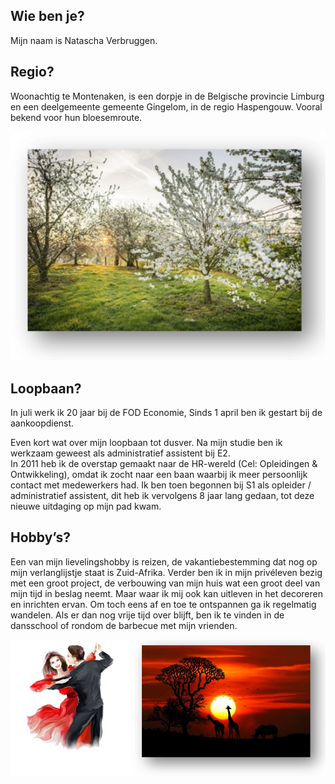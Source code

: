 <link rel="stylesheet" href="S2.css">
<link rel="stylesheet" href="foghorn2.css">

## Wie ben je? 

Mijn naam is Natascha Verbruggen.

## Regio? 
Woonachtig te Montenaken, is een dorpje in de Belgische provincie Limburg en een deelgemeente gemeente Gingelom, in de regio Haspengouw. Vooral bekend voor hun bloesemroute.

![](NVerbruggen1.png)

## Loopbaan?

In juli werk ik 20 jaar bij de FOD Economie, Sinds 1 april ben ik gestart bij de aankoopdienst.

Even kort wat over mijn loopbaan tot dusver. Na mijn studie ben ik werkzaam geweest als administratief assistent bij E2.  
In 2011 heb ik de overstap gemaakt naar de HR-wereld (Cel: Opleidingen & Ontwikkeling), omdat ik zocht naar een baan waarbij ik meer persoonlijk contact met medewerkers had. Ik ben toen begonnen bij S1 als opleider / administratief assistent, dit heb ik vervolgens 8 jaar lang gedaan, tot deze nieuwe uitdaging op mijn pad kwam.

## Hobby’s?

Een van mijn lievelingshobby is reizen, de vakantiebestemming dat nog op mijn verlanglijstje staat is Zuid-Afrika. Verder ben ik in mijn privéleven bezig met een groot project, de verbouwing van mijn huis wat een groot deel van mijn tijd in beslag neemt. Maar waar ik mij ook kan uitleven in het decoreren en inrichten ervan. Om toch eens af en toe te ontspannen ga ik regelmatig wandelen. Als er dan nog vrije tijd over blijft, ben ik te vinden in de dansschool of rondom de barbecue met mijn vrienden. 

![](NVerbruggen2.png)